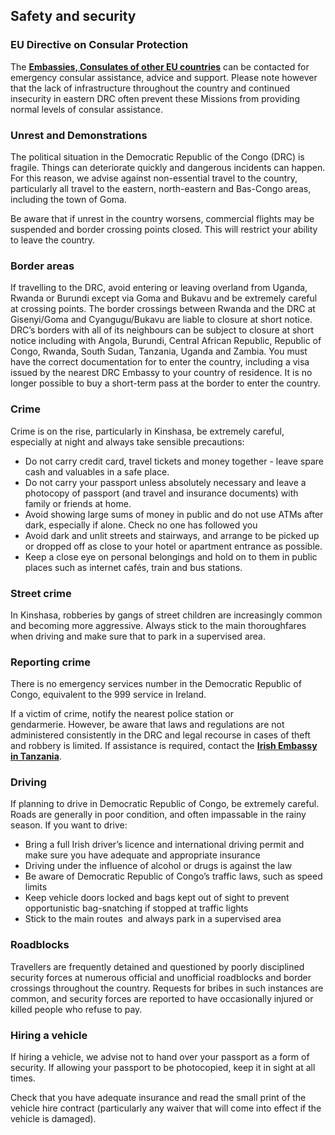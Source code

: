 ## Safety and security

### **EU Directive on Consular Protection**

The [**Embassies, Consulates of other EU countries**](/en/dfa/overseas-travel/eu-consular-protection-directive/) can be contacted for emergency consular assistance, advice and support. Please note however that the lack of infrastructure throughout the country and continued insecurity in eastern DRC often prevent these Missions from providing normal levels of consular assistance.

### **Unrest and Demonstrations**

The political situation in the Democratic Republic of the Congo (DRC) is fragile. Things can deteriorate quickly and dangerous incidents can happen. For this reason, we advise against non-essential travel to the country, particularly all travel to the eastern, north-eastern and Bas-Congo areas, including the town of Goma.

Be aware that if unrest in the country worsens, commercial flights may be suspended and border crossing points closed. This will restrict your ability to leave the country.

### **Border areas**

If travelling to the DRC, avoid entering or leaving overland from Uganda, Rwanda or Burundi except via Goma and Bukavu and be extremely careful at crossing points. The border crossings between Rwanda and the DRC at Gisenyi/Goma and Cyangugu/Bukavu are liable to closure at short notice. DRC’s borders with all of its neighbours can be subject to closure at short notice including with Angola, Burundi, Central African Republic, Republic of Congo, Rwanda, South Sudan, Tanzania, Uganda and Zambia. You must have the correct documentation for to enter the country, including a visa issued by the nearest DRC Embassy to your country of residence. It is no longer possible to buy a short-term pass at the border to enter the country.

### **Crime**

Crime is on the rise, particularly in Kinshasa, be extremely careful, especially at night and always take sensible precautions:

* Do not carry credit card, travel tickets and money together - leave spare cash and valuables in a safe place.
* Do not carry your passport unless absolutely necessary and leave a photocopy of passport (and travel and insurance documents) with family or friends at home.
* Avoid showing large sums of money in public and do not use ATMs after dark, especially if alone. Check no one has followed you
* Avoid dark and unlit streets and stairways, and arrange to be picked up or dropped off as close to your hotel or apartment entrance as possible.
* Keep a close eye on personal belongings and hold on to them in public places such as internet cafés, train and bus stations.

### **Street crime**

In Kinshasa, robberies by gangs of street children are increasingly common and becoming more aggressive. Always stick to the main thoroughfares when driving and make sure that to park in a supervised area.

### **Reporting crime**

There is no emergency services number in the Democratic Republic of Congo, equivalent to the 999 service in Ireland.

If a victim of crime, notify the nearest police station or gendarmerie. However, be aware that laws and regulations are not administered consistently in the DRC and legal recourse in cases of theft and robbery is limited. If assistance is required, contact the [**Irish Embassy in Tanzania**](/en/tanzania/daressalaam/).

### **Driving**

If planning to drive in Democratic Republic of Congo, be extremely careful. Roads are generally in poor condition, and often impassable in the rainy season. If you want to drive:

* Bring a full Irish driver’s licence and international driving permit and make sure you have adequate and appropriate insurance
* Driving under the influence of alcohol or drugs is against the law
* Be aware of Democratic Republic of Congo’s traffic laws, such as speed limits
* Keep vehicle doors locked and bags kept out of sight to prevent opportunistic bag-snatching if stopped at traffic lights
* Stick to the main routes  and always park in a supervised area

### **Roadblocks**

Travellers are frequently detained and questioned by poorly disciplined security forces at numerous official and unofficial roadblocks and border crossings throughout the country. Requests for bribes in such instances are common, and security forces are reported to have occasionally injured or killed people who refuse to pay.

### **Hiring a vehicle**

If hiring a vehicle, we advise not to hand over your passport as a form of security. If allowing your passport to be photocopied, keep it in sight at all times.

Check that you have adequate insurance and read the small print of the vehicle hire contract (particularly any waiver that will come into effect if the vehicle is damaged).